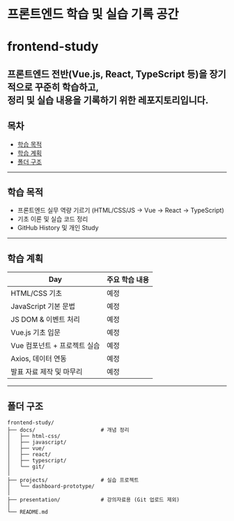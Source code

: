 # 프론트엔드 학습 및 실습 기록 공간

# frontend-study

프론트엔드 전반(Vue.js, React, TypeScript 등)을 장기적으로 꾸준히 학습하고,  
정리 및 실습 내용을 기록하기 위한 레포지토리입니다.
---

## 목차

- [학습 목적](#학습-목적)
- [학습 계획](#학습-계획)
- [폴더 구조](#폴더-구조)

---

## 학습 목적

- 프론트엔드 실무 역량 기르기 (HTML/CSS/JS → Vue → React → TypeScript)
- 기초 이론 및 실습 코드 정리
- GitHub History 및 개인 Study

---

## 학습 계획

| Day | 주요 학습 내용 |
|-----|----------------|
| HTML/CSS 기초 | 예정 |
| JavaScript 기본 문법 | 예정 |
| JS DOM & 이벤트 처리 | 예정 |
| Vue.js 기초 입문 | 예정 |
| Vue 컴포넌트 + 프로젝트 실습 | 예정 |
| Axios, 데이터 연동 | 예정 |
| 발표 자료 제작 및 마무리 | 예정 |

---

## 폴더 구조

```
frontend-study/
├── docs/                     # 개념 정리
│   ├── html-css/
│   ├── javascript/
│   ├── vue/
│   ├── react/
│   ├── typescript/
│   └── git/
│
├── projects/                 # 실습 프로젝트
│   └── dashboard-prototype/
│
├── presentation/             # 강의자료용 (Git 업로드 제외)
│
└── README.md
```

